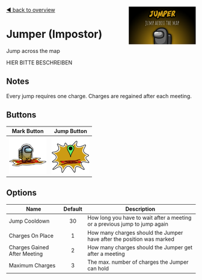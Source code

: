 [:arrow_backward: back to overview](https://github.com/laicosvk/theepicroles#roles "back to overview")
<img align="right" height="100" src="Jumper.png"/>

# Jumper (Impostor)
Jump across the map

HIER BITTE BESCHREIBEN

## Notes
Every jump requires one charge. Charges are regained after each meeting.

## Buttons
| Mark Button | Jump Button |
| :------------: | :------------: |
| <img width="100" height="100" src="../../TheEpicRoles/Resources/JumperJumpButton.png"/> | <img width="100" height="100" src="../../TheEpicRoles/Resources/JumperButton.png"/> |

## Options
| Name | Default | Description |
| --- | :---: | --- |
| Jump Cooldown | 30 | How long you have to wait after a meeting or a previous jump to jump again |
| Charges On Place | 1 | How many charges should the Jumper have after the position was marked |
| Charges Gained After Meeting | 2 | How many charges should the Jumper get after a meeting |
| Maximum Charges | 3 | The max. number of charges the Jumper can hold |
